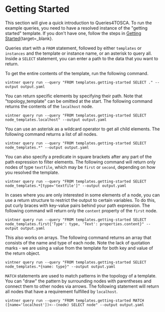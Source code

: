 # Getting Started

This section will give a quick introduction to Queries4TOSCA. To run the example queries, you need to have a resolved instance of the
"getting started" template. If you don't have one, follow the steps in [Getting Started](../getting-started.md){target=_blank}.


Queries start with a `FROM` statement, followed by either `templates` or `instances` and the template or instance name, or an asterisk to query all.
Inside a `SELECT` statement, you can enter a path to the data that you want to return.

To get the entire contents of the template, run the following command.
```linenums="1"
vintner query run --query "FROM templates.getting-started SELECT ." --output output.yaml
```

You can return specific elements by specifying their path. Note that "topology_template" can be omitted at the start.
The following command returns the contents of the `localhost` node.

```linenums="1"
vintner query run --query "FROM templates.getting-started SELECT node_templates.localhost" --output output.yaml
```

You can use an asterisk as a wildcard operator to get all child elements. The following command returns a list of all nodes.
```linenums="1"
vintner query run --query "FROM templates.getting-started SELECT node_templates.*" --output output.yaml
```

You can also specify a predicate in square brackets after any part of the path expression to filter elements.
The following command will return only nodes of type `textfile`, which may be `first` or `second`, depending on how you resolved the template.
```linenums="1"
vintner query run --query "FROM templates.getting-started SELECT node_templates.*[type='textfile']" --output output.yaml
```

In cases where you are only interested in some elements of a node, you can use a return structure to restrict the output
to certain variables. To do this, put curly braces with key-value pairs behind your path expression. 
The following command will return only the `content` property of the `first` node.
```linenums="1"
vintner query run --query "FROM templates.getting-started SELECT node_templates.first{'Type': type, 'Text': properties.content}" --output output.yaml
```

This also works on arrays. The following command returns an array that consists of the name and type of each node. 
Note the lack of quotation marks - we are using a value from the template for both key and value of the return object.

```linenums="1"
vintner query run --query "FROM templates.getting-started SELECT node_templates.*{name: type}" --output output.yaml
```

`MATCH` statements are used to match patterns in the topology of a template. You can "draw" the pattern by surrounding nodes 
with parentheses and connect them to other nodes via arrows. The following statement will return all nodes that have a requirement fulfilled by `localhost`.

```linenums="1"
vintner query run --query "FROM templates.getting-started MATCH ([name='localhost'])<--(node) SELECT node" --output output.yaml
```
